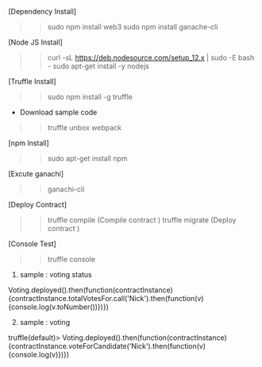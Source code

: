 [Dependency Install]
>> sudo npm install web3
>> sudo npm install ganache-cli

[Node JS Install]
>> curl -sL https://deb.nodesource.com/setup_12.x | sudo -E bash -
>> sudo apt-get install -y nodejs

[Truffle Install]
>> sudo npm install -g truffle

- Download sample code
>> truffle unbox webpack

[npm Install]
>> sudo apt-get install npm

[Excute ganachi]
>> ganachi-cli

[Deploy Contract]
>> truffle compile  (Compile contract ) 
>> truffle migrate  (Deploy  contract ) 


[Console Test]

>> truffle console

 1) sample : voting status

Voting.deployed().then(function(contractInstance) {contractInstance.totalVotesFor.call('Nick').then(function(v) {console.log(v.toNumber())})})

 2) sample : voting 

truffle(default)> Voting.deployed().then(function(contractInstance) {contractInstance.voteForCandidate('Nick').then(function(v) {console.log(v)})})
